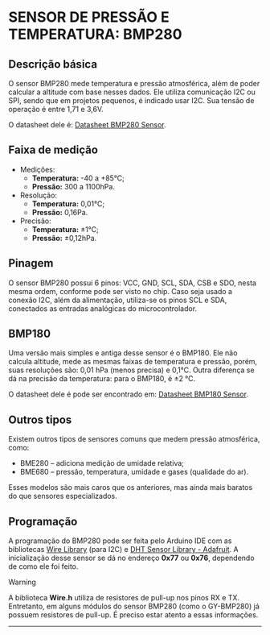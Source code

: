 # SENSOR DE PRESSÃO E TEMPERATURA: BMP280

## Descrição básica

O sensor BMP280 mede temperatura e pressão atmosférica, além de poder calcular a altitude com base nesses dados. Ele utiliza comunicação I2C ou SPI, sendo que em projetos pequenos, é indicado usar I2C. Sua tensão de operação é entre 1,71 e 3,6V.

O datasheet dele é: [Datasheet BMP280 Sensor](https://cdn-shop.adafruit.com/datasheets/BST-BMP280-DS001-11.pdf).

## Faixa de medição

- Medições:
    - **Temperatura:** -40 a +85°C;
    - **Pressão:** 300 a 1100hPa.
- Resolução:
    - **Temperatura:** 0,01°C;
    - **Pressão:** 0,16Pa.
- Precisão:
    - **Temperatura:** ±1°C;
    - **Pressão:** ±0,12hPa.

## Pinagem

O sensor BMP280 possui 6 pinos: VCC, GND, SCL, SDA, CSB e SDO, nesta mesma ordem, conforme pode ser visto no chip. Caso seja usado a conexão I2C, além da alimentação, utiliza-se os pinos SCL e SDA, conectados as entradas analógicas do microcontrolador.

## BMP180

Uma versão mais simples e antiga desse sensor é o BMP180. Ele não calcula altitude, mede as mesmas faixas de temperatura e pressão, porém, suas resoluções são: 0,01 hPa (menos precisa) e 0,1°C. Outra diferença se dá na precisão da temperatura: para o BMP180, é ±2 °C.

O datasheet dele é pode ser encontrado em: [Datasheet BMP180 Sensor](https://www.alldatasheet.com/html-pdf/1132068/BOSCH/BMP180/1073/6/BMP180.html).

## Outros tipos

Existem outros tipos de sensores comuns que medem pressão atmosférica, como:
- BME280 – adiciona medição de umidade relativa;
- BME680 – pressão, temperatura, umidade e gases (qualidade do ar).

Esses modelos são mais caros que os anteriores, mas ainda mais baratos do que sensores especializados.

## Programação

A programação do BMP280 pode ser feita pelo Arduino IDE com as bibliotecas [Wire Library](https://docs.arduino.cc/language-reference/en/functions/communication/wire) (para I2C) e [DHT Sensor Library - Adafruit](https://github.com/adafruit/Adafruit_BMP280_Library). A inicialização desse sensor se dá no endereço **0x77** ou **0x76**, dependendo de como ele foi feito.

> [!WARNING]
> A biblioteca **Wire.h** utiliza de resistores de pull-up nos pinos RX e TX. Entretanto, em alguns módulos do sensor BMP280 (como o GY-BMP280) já possuem resistores de pull-up. É preciso estar atento a essas informações. 

---